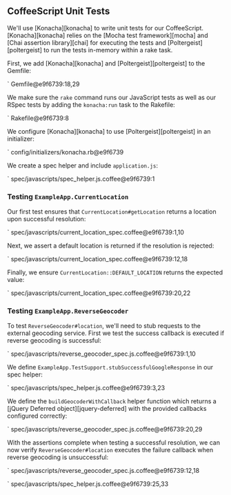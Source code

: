 ## CoffeeScript Unit Tests

We'll use [Konacha][konacha] to write unit tests
for our CoffeeScript. [Konacha][konacha] relies on the
[Mocha test framework][mocha] and
[Chai assertion library][chai] for executing the tests and
[Poltergeist][poltergeist] to run the tests in-memory within a rake task.

First, we add [Konacha][konacha] and [Poltergeist][poltergeist] to the Gemfile:

` Gemfile@e9f6739:18,29

We make sure the `rake` command runs our JavaScript tests as well as our RSpec
tests by adding the `konacha:run` task to the Rakefile:

` Rakefile@e9f6739:8

We configure [Konacha][konacha] to use
[Poltergeist][poltergeist] in an initializer:

` config/initializers/konacha.rb@e9f6739

We create a spec helper and include `application.js`:

` spec/javascripts/spec_helper.js.coffee@e9f6739:1

### Testing `ExampleApp.CurrentLocation`

Our first test ensures that `CurrentLocation#getLocation` returns a location
upon successful resolution:

` spec/javascripts/current_location_spec.coffee@e9f6739:1,10

Next, we assert a default location is returned if the resolution is rejected:

` spec/javascripts/current_location_spec.coffee@e9f6739:12,18

Finally, we ensure `CurrentLocation::DEFAULT_LOCATION` returns the expected
value:

` spec/javascripts/current_location_spec.coffee@e9f6739:20,22

### Testing `ExampleApp.ReverseGeocoder`

To test `ReverseGeocoder#location`, we'll need to stub requests to the
external geocoding service. First we test the success callback is executed if
reverse geocoding is successful:

` spec/javascripts/reverse_geocoder_spec.js.coffee@e9f6739:1,10

We define `ExampleApp.TestSupport.stubSuccessfulGoogleResponse` in our spec
helper:

` spec/javascripts/spec_helper.js.coffee@e9f6739:3,23

We define the `buildGeocoderWithCallback` helper function which returns
a [jQuery Deferred object][jquery-deferred] with the
provided callbacks configured correctly:

` spec/javascripts/reverse_geocoder_spec.js.coffee@e9f6739:20,29

With the assertions complete when testing a successful resolution, we can now
verify `ReverseGeocoder#location` executes the failure callback when reverse
geocoding is unsuccessful:

` spec/javascripts/reverse_geocoder_spec.js.coffee@e9f6739:12,18

` spec/javascripts/spec_helper.js.coffee@e9f6739:25,33
